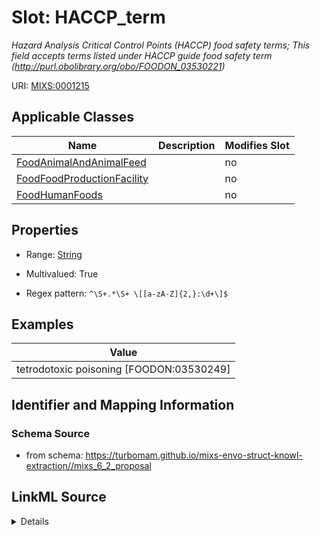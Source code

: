# Slot: HACCP_term


_Hazard Analysis Critical Control Points (HACCP) food safety terms; This field accepts terms listed under HACCP guide food safety term (http://purl.obolibrary.org/obo/FOODON_03530221)_



URI: [MIXS:0001215](https://w3id.org/mixs/0001215)



<!-- no inheritance hierarchy -->




## Applicable Classes

| Name | Description | Modifies Slot |
| --- | --- | --- |
[FoodAnimalAndAnimalFeed](FoodAnimalAndAnimalFeed.md) |  |  no  |
[FoodFoodProductionFacility](FoodFoodProductionFacility.md) |  |  no  |
[FoodHumanFoods](FoodHumanFoods.md) |  |  no  |







## Properties

* Range: [String](String.md)

* Multivalued: True

* Regex pattern: `^\S+.*\S+ \[[a-zA-Z]{2,}:\d+\]$`






## Examples

| Value |
| --- |
| tetrodotoxic poisoning [FOODON:03530249] |

## Identifier and Mapping Information







### Schema Source


* from schema: https://turbomam.github.io/mixs-envo-struct-knowl-extraction//mixs_6_2_proposal




## LinkML Source

<details>
```yaml
name: HACCP_term
description: Hazard Analysis Critical Control Points (HACCP) food safety terms; This
  field accepts terms listed under HACCP guide food safety term (http://purl.obolibrary.org/obo/FOODON_03530221)
title: Hazard Analysis Critical Control Points (HACCP) guide food safety term
notes:
- food
- term
examples:
- value: tetrodotoxic poisoning [FOODON:03530249]
from_schema: https://turbomam.github.io/mixs-envo-struct-knowl-extraction//mixs_6_2_proposal
rank: 1000
slot_uri: MIXS:0001215
multivalued: true
alias: HACCP_term
domain_of:
- FoodAnimalAndAnimalFeed
- FoodFoodProductionFacility
- FoodHumanFoods
range: string
required: false
recommended: false
pattern: ^\S+.*\S+ \[[a-zA-Z]{2,}:\d+\]$

```
</details>